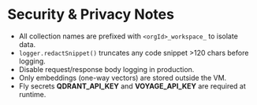 # Security & Privacy Notes

* All collection names are prefixed with `<orgId>_workspace_` to isolate data.
* `logger.redactSnippet()` truncates any code snippet >120 chars before logging.
* Disable request/response body logging in production.
* Only embeddings (one-way vectors) are stored outside the VM.
* Fly secrets **QDRANT_API_KEY** and **VOYAGE_API_KEY** are required at runtime. 